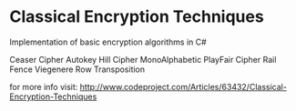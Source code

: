 Classical Encryption Techniques
=================

Implementation of basic encryption algorithms in C#

Ceaser Cipher
Autokey
Hill Cipher
MonoAlphabetic
PlayFair Cipher
Rail Fence
Viegenere
Row Transposition


for more info visit:
http://www.codeproject.com/Articles/63432/Classical-Encryption-Techniques